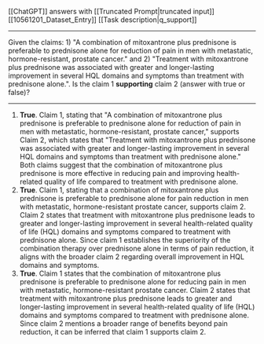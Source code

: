 [[ChatGPT]] answers with [[Truncated Prompt|truncated input]]
[[10561201_Dataset_Entry]]
[[Task description|q_support]]

---

Given the claims: 1) "A combination of mitoxantrone plus prednisone is preferable to prednisone alone for reduction of pain in men with metastatic, hormone-resistant, prostate cancer." and 2) "Treatment with mitoxantrone plus prednisone was associated with greater and longer-lasting improvement in several HQL domains and symptoms than treatment with prednisone alone.". Is the claim 1 **supporting** claim 2 (answer with true or false)?

---

1) **True**. Claim 1, stating that "A combination of mitoxantrone plus prednisone is preferable to prednisone alone for reduction of pain in men with metastatic, hormone-resistant, prostate cancer," supports Claim 2, which states that "Treatment with mitoxantrone plus prednisone was associated with greater and longer-lasting improvement in several HQL domains and symptoms than treatment with prednisone alone." Both claims suggest that the combination of mitoxantrone plus prednisone is more effective in reducing pain and improving health-related quality of life compared to treatment with prednisone alone.
2) **True**. Claim 1, stating that a combination of mitoxantrone plus prednisone is preferable to prednisone alone for pain reduction in men with metastatic, hormone-resistant prostate cancer, supports claim 2. Claim 2 states that treatment with mitoxantrone plus prednisone leads to greater and longer-lasting improvement in several health-related quality of life (HQL) domains and symptoms compared to treatment with prednisone alone. Since claim 1 establishes the superiority of the combination therapy over prednisone alone in terms of pain reduction, it aligns with the broader claim 2 regarding overall improvement in HQL domains and symptoms.
3) **True**. Claim 1 states that the combination of mitoxantrone plus prednisone is preferable to prednisone alone for reducing pain in men with metastatic, hormone-resistant prostate cancer. Claim 2 states that treatment with mitoxantrone plus prednisone leads to greater and longer-lasting improvement in several health-related quality of life (HQL) domains and symptoms compared to treatment with prednisone alone. Since claim 2 mentions a broader range of benefits beyond pain reduction, it can be inferred that claim 1 supports claim 2.

